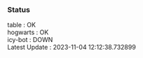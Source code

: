 ### Status


table : OK  
hogwarts : OK  
icy-bot : DOWN  
Latest Update : 2023-11-04 12:12:38.732899
